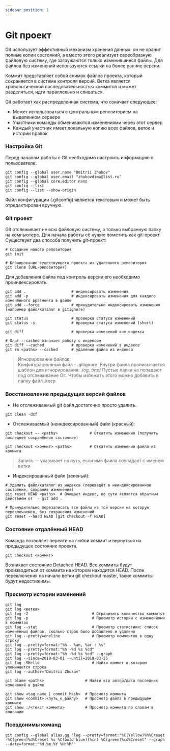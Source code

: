 ```yaml
---
sidebar_position: 1
---
```


# Git проект
Git использует эффективный механизм хранения данных: он не хранит полные копии состояний, а вместо этого реализует своеобразную файловую систему, где загружаются только изменившиеся файлы. Для файлов без изменений используются ссылки на более ранние версии.

Коммит представляет собой снимок файлов проекта, который сохраняется в системе контроля версий. Ветка является хронологической последовательностью коммитов и может разделяться, идти параллельно и сливаться.

Git работает как распределенная система, что означает следующее:

- Может использоваться с центральным репозиторием на выделенном сервере
- Участники команды обмениваются изменениями через этот сервер
- Каждый участник имеет локальную копию всех файлов, веток и истории правок

### Настройка Git
Перед началом работы с Git необходимо настроить информацию о пользователе:
```shell
git config --global user.name "Dmitrii Zhukov" 
git config --global user.email "zhukovdima@list.ru"
git config --global core.editor nano
git config --list
git config --list --show-origin
```
Файл конфигурации (.gitconfig) является текстовым и может быть отредактирован вручную.

### Git проект
Git отслеживает не всю файловую систему, а только выбранную папку на компьютере. Для начала работы её нужно пометить как git-проект. 
Существует два способа получить git-проект:
```shell
# Создание нового репозитория
git init

# Клонирование существующего проекта из удаленного репозитория
git clone [URL-репозитория]
```
Для добавления файла под контроль версии его необходимо проиндексировать:
```shell
git add .                    # индексировать изменения 
git add -p                   # индексировать изменения для каждого изменённого фрагмента в файле
git add --force              # принудительно индексировать изменения (например файл/каталог в gitignore)

git status                   # проверка статуса изменений
git status -s                # проверка статуса изменений (short)

git diff                     # проверка изменений вне индекса

# Флаг --cashed означает работу с индексом
git diff --cached            # проверка изменений в индексе
git rm <paths> --cached      # удаление файла из индекса
```
>Игнорирование файлов:   
>Конфигурационный файл - .gitignore. Внутри файла прописывается шаблон для игнорирования: *.log, tmp/*
>Пустые папки не попадают под отслеживание Git. Чтобы избежать этого можно добавить в папку файл .keep  

### Восстановление предыдущих версий файлов
- Не отслеживаемый git файл достаточно просто удалить.
```shell
git clean -dxf             
```
- Отслеживаемый (неиндексированный) файл (красный):
```shell
git checkout -- <paths>              # Откатить изменения (получить последнее сохранённое состояние)

git checkout <коммит> <paths>        # Откатить изменения файла из коммита
```
> Запись -- указывает на путь, если имя файла совпадает с именем ветки
- Индексированный файл (зеленый):
```shell
# Удалить файл/каталог из индекса (переведёт в неиндексированное состояние, сохранив изменения)
git reset HEAD <paths>  # Очищает индекс, по сути является обратным действием от  - git add .

# Принудительно перезаписать все файлы из той версии на которую переключаемся, без сохранения изменений                   
git reset --hard HEAD [git checkout -f HEAD]   
```

### Состояние отдалённый HEAD
Команда позволяет перейти на любой коммит и вернуться на предыдущее состояние проекта.
```shell
git checkout <коммит> 
```
Возникает состояние Detached HEAD. Все коммиты будут производиться от коммита на котором находится HEAD. После переключения
на начало ветки git checkout master, такие коммиты будут недостижимы.

### Просмотр истории изменений
```shell
git log
git log <ветка>
git log -2                            # Ограничить количество коммитов 
git log -p                            # Просмотр истории с изменениями в коммитах
git log --stat                        # Просмотр статистики: список измененных файлов, сколько строк было добавлено и удалено
git log --pretty=oneline              # Просмотр комментов в одну строку
git log --pretty=format:"%h - %an, %ar : %s"
git log --pretty=format:"%h -%d %s %cd"
git log --pretty=format:"%h -%d %s %cd" --graph
git log --since=2019-03-01 --until=2019-03-25
git log -SHello                       # Найти коммит в котором упоминается строка
git log --author="Dmitrii Zhukov"

git blame <paths>                  # Найти кто автор/дата последних изменений в файле

git show <tag_name | commit_hash>  # Просмотр коммита
git show <commit>:<путь_к_файлу>   # Просмотр файла в предыдущем коммите
git show :/<текст коммита>         # Просмотр коммита по словам в описании
```

### Псевдонимы команд
```shell
git config --global alias.gg 'log --pretty=format:"%C(Yellow)%h%Creset -%C(green)%d%Creset %s %C(bold blue)(%cn) %C(green)%cd%Creset" --graph --date=format:"%d.%m.%Y %H:%M"'
```